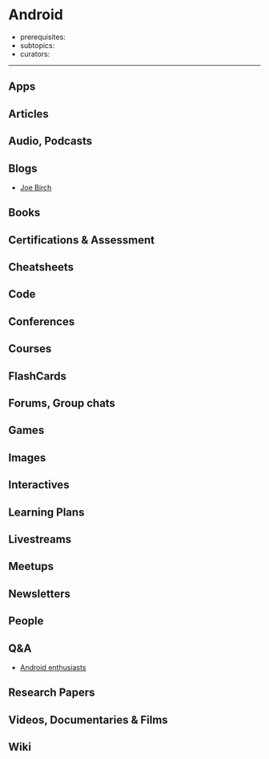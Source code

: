 # Android

- prerequisites:
- subtopics:
- curators:

------

## Apps



## Articles

## Audio, Podcasts

## Blogs
- [Joe Birch](https://medium.com/@hitherejoe)

## Books

## Certifications & Assessment

## Cheatsheets

## Code

## Conferences

## Courses

## FlashCards

## Forums, Group chats

## Games

## Images

## Interactives

## Learning Plans

## Livestreams

## Meetups

## Newsletters

## People

## Q&A

- [Android enthusiasts](https://android.stackexchange.com)

## Research Papers

## Videos, Documentaries & Films

## Wiki
